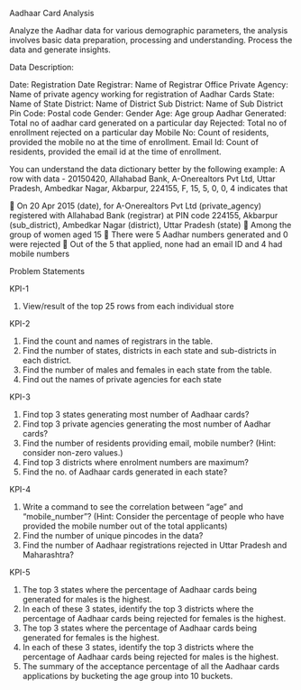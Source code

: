 Aadhaar Card Analysis

Analyze the Aadhar data for various demographic parameters, the analysis involves 
basic data preparation, processing and understanding. 
Process the data and generate insights.

Data Description:

Date: Registration Date
Registrar: Name of Registrar Office
Private Agency: Name of private agency working for registration of Aadhar Cards
State: Name of State
District: Name of District
Sub District: Name of Sub District
Pin Code: Postal code
Gender: Gender
Age: Age group
Aadhar Generated: Total no of aadhar card generated on a particular day
Rejected: Total no of enrollment rejected on a particular day
Mobile No: Count of residents, provided the mobile no at the time of enrollment.
Email Id: Count of residents, provided the email id at the time of enrollment.

You can understand the data dictionary better by the following example: 
A row with data - 20150420, Allahabad Bank, A-Onerealtors Pvt Ltd, Uttar Pradesh, Ambedkar Nagar, 
Akbarpur, 224155, F, 15, 5, 0, 0, 4 indicates that

 On 20 Apr 2015 (date), for A-Onerealtors Pvt Ltd (private_agency) registered with Allahabad Bank (registrar) at PIN code 224155, Akbarpur (sub_district), Ambedkar Nagar (district), Uttar Pradesh (state)
 Among the group of women aged 15
 There were 5 Aadhar numbers generated and 0 were rejected
 Out of the 5 that applied, none had an email ID and 4 had mobile numbers


Problem Statements

KPI-1
1. View/result of the top 25 rows from each individual store

KPI-2
1. Find the count and names of registrars in the table.
2. Find the number of states, districts in each state and sub-districts in each district.
3. Find the number of males and females in each state from the table.
4. Find out the names of private agencies for each state

KPI-3
1. Find top 3 states generating most number of Aadhaar cards?
2. Find top 3 private agencies generating the most number of Aadhar cards?
3. Find the number of residents providing email, mobile number? (Hint: consider non-zero values.)
4. Find top 3 districts where enrolment numbers are maximum?
5. Find the no. of Aadhaar cards generated in each state?

KPI-4
1. Write a command to see the correlation between “age” and “mobile_number”? (Hint: Consider the percentage of people who have provided the mobile number out of the total applicants)
2. Find the number of unique pincodes in the data?
3. Find the number of Aadhaar registrations rejected in Uttar Pradesh and Maharashtra?

KPI-5
1. The top 3 states where the percentage of Aadhaar cards being generated for males is the highest.
2. In each of these 3 states, identify the top 3 districts where the percentage of Aadhaar cards being rejected for females is the highest.
3. The top 3 states where the percentage of Aadhaar cards being generated for females is the highest.
4. In each of these 3 states, identify the top 3 districts where the percentage of Aadhaar cards being rejected for males is the highest.
5. The summary of the acceptance percentage of all the Aadhaar cards applications by bucketing the age group into 10 buckets.
